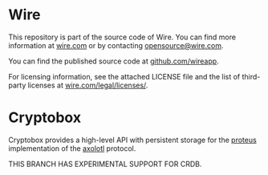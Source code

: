 # Wire

This repository is part of the source code of Wire. You can find more information at [wire.com](https://wire.com) or by contacting opensource@wire.com.

You can find the published source code at [github.com/wireapp](https://github.com/wireapp). 

For licensing information, see the attached LICENSE file and the list of third-party licenses at [wire.com/legal/licenses/](https://wire.com/legal/licenses/).

# Cryptobox

Cryptobox provides a high-level API with persistent storage for the
[proteus][2] implementation of the [axolotl][3] protocol.

THIS BRANCH HAS EXPERIMENTAL SUPPORT FOR CRDB.

[2]: https://github.com/wireapp/proteus
[3]: https://github.com/trevp/axolotl/wiki

